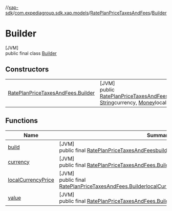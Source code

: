 //[xap-sdk](../../../../index.md)/[com.expediagroup.sdk.xap.models](../../index.md)/[RatePlanPriceTaxesAndFees](../index.md)/[Builder](index.md)

# Builder

[JVM]\
public final class [Builder](index.md)

## Constructors

| | |
|---|---|
| [RatePlanPriceTaxesAndFees.Builder](-rate-plan-price-taxes-and-fees.-builder.md) | [JVM]<br>public [RatePlanPriceTaxesAndFees.Builder](index.md)[RatePlanPriceTaxesAndFees.Builder](-rate-plan-price-taxes-and-fees.-builder.md)([String](https://docs.oracle.com/javase/8/docs/api/java/lang/String.html)value, [String](https://docs.oracle.com/javase/8/docs/api/java/lang/String.html)currency, [Money](../../-money/index.md)localCurrencyPrice) |

## Functions

| Name | Summary |
|---|---|
| [build](build.md) | [JVM]<br>public final [RatePlanPriceTaxesAndFees](../index.md)[build](build.md)() |
| [currency](currency.md) | [JVM]<br>public final [RatePlanPriceTaxesAndFees.Builder](index.md)[currency](currency.md)([String](https://docs.oracle.com/javase/8/docs/api/java/lang/String.html)currency) |
| [localCurrencyPrice](local-currency-price.md) | [JVM]<br>public final [RatePlanPriceTaxesAndFees.Builder](index.md)[localCurrencyPrice](local-currency-price.md)([Money](../../-money/index.md)localCurrencyPrice) |
| [value](value.md) | [JVM]<br>public final [RatePlanPriceTaxesAndFees.Builder](index.md)[value](value.md)([String](https://docs.oracle.com/javase/8/docs/api/java/lang/String.html)value) |
